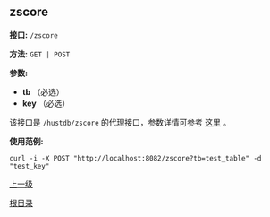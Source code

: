 ## zscore ##

**接口:** `/zscore`

**方法:** `GET | POST`

**参数:** 

*  **tb** （必选）  
*  **key** （必选）  

该接口是 `/hustdb/zscore` 的代理接口，参数详情可参考 [这里](../hustdb/hustdb/zscore.md) 。

**使用范例:**

    curl -i -X POST "http://localhost:8082/zscore?tb=test_table" -d "test_key"

[上一级](../ha.md)

[根目录](../../index.md)